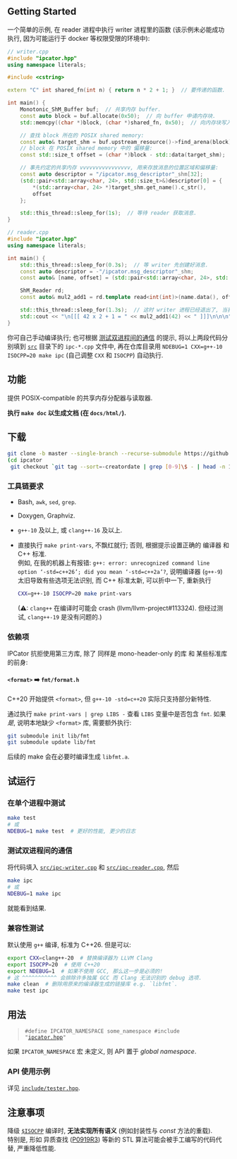 ## Getting Started

一个简单的示例, 在 reader 进程中执行 writer 进程里的函数
(该示例未必能成功执行, 因为可能运行于 docker 等权限受限的环境中):

```cpp
// writer.cpp
#include "ipcator.hpp"
using namespace literals;

#include <cstring>

extern "C" int shared_fn(int n) { return n * 2 + 1; }  // 要传递的函数.

int main() {
    Monotonic_ShM_Buffer buf;  // 共享内存 buffer.
    const auto block = buf.allocate(0x50);  // 向 buffer 申请内存块.
    std::memcpy((char *)block, (char *)shared_fn, 0x50);  // 向内存块写入数据.

    // 查找 block 所在的 POSIX shared memory:
    const auto& target_shm = buf.upstream_resource()->find_arena(block);
    // block 在 POSIX shared memory 中的 偏移量:
    const std::size_t offset = (char *)block - std::data(target_shm);

    // 事先约定的共享内存 vvvvvvvvvvvvvvvv, 用来存放消息的位置区域和偏移量:
    const auto descriptor = "/ipcator.msg_descriptor"_shm[32];
    (std::pair<std::array<char, 24>, std::size_t>&)descriptor[0] = {
        *(std::array<char, 24> *)target_shm.get_name().c_str(),
        offset
    };

    std::this_thread::sleep_for(1s);  // 等待 reader 获取消息.
}
```

```cpp
// reader.cpp
#include "ipcator.hpp"
using namespace literals;

int main() {
    std::this_thread::sleep_for(0.3s);  // 等 writer 先创建好消息.
    const auto descriptor = -"/ipcator.msg_descriptor"_shm;
    const auto& [name, offset] = (std::pair<std::array<char, 24>, std::size_t>&)descriptor[0];

    ShM_Reader rd;
    const auto& mul2_add1 = rd.template read<int(int)>(name.data(), offset);

    std::this_thread::sleep_for(1.3s);  // 这时 writer 进程已经退出了, 当我们仍能读取消息:
    std::cout << "\n[[[ 42 x 2 + 1 = " << mul2_add1(42) << " ]]]\n\n\n";
}
```

你可自己手动编译执行; 也可根据 [测试双进程间的通信](#测试双进程间的通信) 的提示,
将以上两段代码分别填到 [`src`](./src/) 目录下的 `ipc-*.cpp` 文件中,
再在仓库目录用 `NDEBUG=1 CXX=g++-10 ISOCPP=20 make ipc` (自己调整 `CXX` 和 `ISOCPP`) 自动执行.

## 功能

提供 POSIX-compatible 的共享内存分配器与读取器.

**执行 `make doc` 以生成文档 (在 `docs/html/`).**

## 下载

```bash
git clone -b master --single-branch --recurse-submodule https://github.com/shynur/ipcator.git
(cd ipcator
 git checkout `git tag --sort=-creatordate | grep [0-9]\$ - | head -n 1`)
```

### 工具链要求

- Bash, `awk`, `sed`, `grep`.

- Doxygen, Graphviz.

- `g++-10` 及以上, 或 `clang++-16` 及以上.

- 直接执行 `make print-vars`, 不飘红就行; 否则, 根据提示设置正确的 编译器 和 C++ 标准.  <br />
  例如, 在我的机器上有报错: `g++: error: unrecognized command line option ‘-std=c++26’; did you mean ‘-std=c++2a’?`,
  说明编译器 (`g++-9`) 太旧导致有些选项无法识别, 而 C++ 标准太新, 可以折中一下, 重新执行

  ```bash
  CXX=g++-10 ISOCPP=20 make print-vars
  ```

  (⚠: `clang++` 在编译时可能会 crash (llvm/llvm-project#113324).  但经过测试, `clang++-19` 是没有问题的.)

### 依赖项

IPCator 抗拒使用第三方库,
除了 同样是 mono-header-only 的库 和 某些标准库的前身:

#### `<format>` ➡️ `fmt/format.h`

C++20 开始提供 `<format>`, 但 `g++-10 -std=c++20` 实际只支持部分新特性.

通过执行 `make print-vars | grep LIBS -` 查看 `LIBS` 变量中是否包含 `fmt`.
如果*是*, 说明本地缺少 `<format>` 库, 需要额外执行:

```bash
git submodule init lib/fmt
git submodule update lib/fmt
```

后续的 make 会在必要时编译生成 `libfmt.a`.

## 试运行

### 在单个进程中测试

```bash
make test
# 或
NDEBUG=1 make test  # 更好的性能, 更少的日志
```

### 测试双进程间的通信

将代码填入 [`src/ipc-writer.cpp`](./src/ipc-writer.cpp)
和 [`src/ipc-reader.cpp`](./src/ipc-reader.cpp), 然后

```bash
make ipc
# 或
NDEBUG=1 make ipc
```

就能看到结果.

### 兼容性测试

默认使用 `g++` 编译, 标准为 C++26.
但是可以:

```bash
export CXX=clang++-20  # 替换编译器为 LLVM Clang
export ISOCPP=20  # 使用 C++20
export NDEBUG=1  # 如果不使用 GCC, 那么这一步是必须的!
# 这 ^^^^^^^^^^^ 会排除许多独属 GCC 而 Clang 无法识别的 debug 选项.
make clean  # 删除用原来的编译器生成的链接库 e.g. `libfmt`.
make test ipc
```

## 用法

> <code>#define IPCATOR_NAMESPACE some_namespace
> #include "<a href="./include/ipcator.hpp">ipcator.hpp</a>"</code>

如果 `IPCATOR_NAMESPACE` 宏 未定义, 则 API 置于 *global namespace*.

### API 使用示例

详见 [`include/tester.hpp`](./include/tester.hpp).

## 注意事项

降级 [`$ISOCPP`](###### "-std=c++$ISOCPP") 编译时, **无法实现所有语义** (例如封装性与 *const* 方法的重载).  <br />
特别是, 形如 异质查找 ([P0919R3](https://www.open-std.org/jtc1/sc22/wg21/docs/papers/2018/p0919r3.html)) 等新的 STL 算法可能会被手工编写的代码代替, 严重降低性能.
